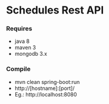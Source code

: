 # Schedules Rest API #


### Requires ###

* java 8
* maven 3
* mongodb 3.x


### Compile ###

* mvn clean spring-boot:run
* http://[hostname]:[port]/
* Eg.: http://localhost:8080
